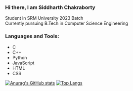 ### Hi there, I am Siddharth Chakraborty

Student in SRM University 2023 Batch<br/>
Currently pursuing B.Tech in Computer Science Engineering<br/>


### Languages and Tools:

<ul>
   <li>C</li> 
   <li>C++</li>
  <li>Python</li>
  <li>JavaScript</li>
  <li>HTML</li>
  <li>CSS</li>
</ul>

[![Anurag's GitHub stats](https://github-readme-stats.vercel.app/api?username=cidy200201&show_icons=true&theme=radical)](https://github.com/cidy200201/github-readme-stats)
[![Top Langs](https://github-readme-stats.vercel.app/api/top-langs/?username=cidy200201&theme=radical)](https://github.com/anuraghazra/github-readme-stats)

